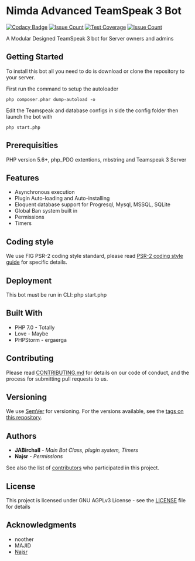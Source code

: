 # Nimda Advanced TeamSpeak 3 Bot
[![Codacy Badge](https://api.codacy.com/project/badge/Grade/86370bd136ce46ba9ead64b272ba11a3)](https://www.codacy.com/app/drwhat/NimdaTS3?utm_source=github.com&amp;utm_medium=referral&amp;utm_content=JABirchall/NimdaTS3&amp;utm_campaign=Badge_Grade)
[![Issue Count](https://codeclimate.com/github/JABirchall/NimdaTS3/badges/issue_count.svg)](https://codeclimate.com/github/JABirchall/NimdaTS3)
[![Test Coverage](https://codeclimate.com/github/codeclimate/codeclimate/badges/coverage.svg)](https://codeclimate.com/github/codeclimate/codeclimate/coverage)
[![Issue Count](https://codeclimate.com/github/codeclimate/codeclimate/badges/issue_count.svg)](https://codeclimate.com/github/codeclimate/codeclimate)

A Modular Designed TeamSpeak 3 bot for Server owners and admins

## Getting Started

To install this bot all you need to do is download or clone the repository to your server.

First run the command to setup the autoloader

```
php composer.phar dump-autoload -o
```

Edit the Teamspeak and database configs in side the config folder then launch the bot with
```
php start.php
```

## Prerequisities

PHP version 5.6+, php_PDO extentions, mbstring and Teamspeak 3 Server

## Features

* Asynchronous execution
* Plugin Auto-loading and Auto-installing
* Eloquent database support for Progresql, Mysql, MSSQL, SQLite
* Global Ban system built in
* Permissions
* Timers

## Coding style

We use FIG PSR-2 coding style standard, please read [PSR-2 coding style guide](https://github.com/php-fig/fig-standards/blob/master/accepted/PSR-2-coding-style-guide.md) for specific details.

## Deployment

This bot must be run in CLI: php start.php

## Built With

* PHP 7.0 - Totally
* Love - Maybe
* PHPStorm - ergaerga

## Contributing

Please read [CONTRIBUTING.md](CONTRIBUTING.md) for details on our code of conduct, and the process for submitting pull requests to us.

## Versioning

We use [SemVer](http://semver.org/) for versioning. For the versions available, see the [tags on this repository](https://github.com/JABirchall/NimdaTS3/tags). 

## Authors

* **JABirchall** - *Main Bot Class, plugin system, Timers*
* **Najsr** - *Permissions*

See also the list of [contributors](https://github.com/JABirchall/NimdaTS3/graphs/contributors) who participated in this project.

## License

This project is licensed under GNU AGPLv3 License - see the [LICENSE](LICENSE) file for details

## Acknowledgments

* noother
* MAJID
* [Najsr](https://github.com/Najsr)
